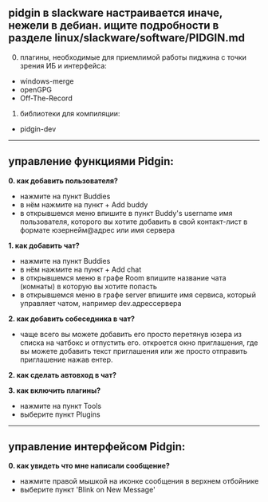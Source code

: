 
## pidgin в slackware настраивается иначе, нежели в дебиан. ищите подробности в разделе linux/slackware/software/PIDGIN.md


0. плагины, необходимые для приемлимой работы пиджина с точки зрения ИБ и интерфейса:
  - windows-merge
  - openGPG
  - Off-The-Record

1. библиотеки для компиляции:
  - pidgin-dev


-------------------

## управление функциями Pidgin:

**0. как добавить пользователя?**
* нажмите на пункт Buddies
* в нём нажмите на пункт + Add buddy
* в открывшемся меню впишите в пункт Buddy's username имя пользователя, которого вы хотите добавить в свой контакт-лист в формате юзернейм@адрес или имя сервера

**1. как добавить чат?**
* нажмите на пункт Buddies
* в нём нажмите на пункт + Add chat
* в открывшемся меню в графе Room впишите название чата (комнаты) в которую вы хотите попасть
* в открывшемся меню в графе server впишите имя сервиса, который управляет чатом, например dev.адрессервера

**2. как добавить собеседника в чат?**
* чаще всего вы можете добавить его просто перетянув юзера из списка на чатбокс и отпустить его. откроется окно приглашения, где вы можете добавить текст приглашения или же просто отправить приглашение нажав ентер.

**2. как сделать автовход в чат?**

**3. как включить плагины?**
* нажмите на пункт Tools
* выберите пункт Plugins

-------------------

## управление интерфейсом Pidgin:

**0. как увидеть что мне написали сообщение?**
* нажмите правой мышкой на иконке сообщения в верхнем отбойнике
* выберите пункт 'Blink on New Message'



